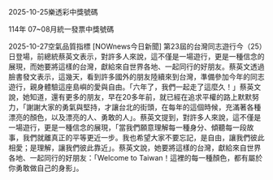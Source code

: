 
2025-10-25樂透彩中獎號碼

                                
114年 07~08月統一發票中獎號碼
                             
2025-10-27空氣品質指標
                              [NOWnews今日新聞] 第23屆的台灣同志遊行今（25）日登場，前總統蔡英文表示，對許多人來說，這不僅是一場遊行，更是一種信念的展現，而她要將這樣的台灣，獻給來自世界各地、一起同行的好朋友。蔡英文透過臉書發文表示，這幾天，看到許多國外的朋友陸續來到台灣，準備參加今年的同志遊行，親身體驗這座島嶼的愛與自由。「六年了，我們一起走了這麼久！」蔡英文說，她知道，還有更多的朋友，早在20多年前，就已經在追求平權的路上默默努力，「謝謝大家的勇氣與堅持，才讓台北的街頭，在每年的這個時候，充滿著各種漂亮的顏色，以及漂亮的人、勇敢的人」。蔡英文提到，對許多人來說，這不僅是一場遊行，更是一種信念的展現，「當我們願意理解每一種身分、傾聽每一段故事，我們就離真正的平等更近一步。我也希望大家不要忘記，是自由，讓我們彼此相愛；是理解，讓我們彼此靠近」。蔡英文說，她要將這樣的台灣，獻給來自世界各地、一起同行的好朋友：「Welcome to Taiwan！這裡的每一種顏色，都有屬於你勇敢做自己的身影」。